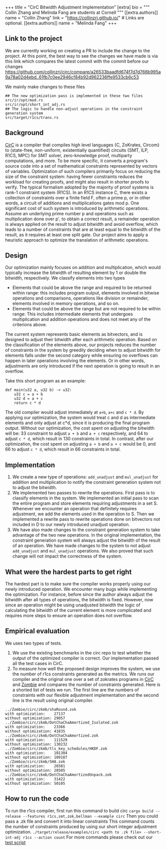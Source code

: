 +++
title = "CirC Bitwidth Adjustment Implementation"
[extra]
bio = """
  Collin Zhang and Melinda Fang are students at Cornell
"""
[[extra.authors]]
name = "Collin Zhang"
link = "https://collinzrj.github.io/"  # Links are optional.
[[extra.authors]]
name = "Melinda Fang"
+++

## Link to the project
We are currently working on creating a PR to include the change to the project. At this point, the best way to see the changes we have made is via this link which compares the latest commit with the commit before our changes https://github.com/collinzrj/circ/compare/a26533baadfd674f7d7d766b995a9a78a02d4ebd..61fb7c0ee2946cf84b92d962236ffe9533cb6c53

We mainly make changes to these files
```
## The new optimization pass is implemented in these two files
src/ir/opt/mod.rs
src/ir/opt/short_int_adj.rs
## The logic to handle non-adjust operations in the constraint generation system
src/target/r1cs/trans.rs
```

## Background
[CirC](https://github.com/circify/circ) is a compiler that compiles high level languages {C, ZoKrates, Circom} to (state-free, non-uniform, existentially quantified) circuits {SMT, ILP, R1CS, MPC} for SMT solver, zero-knowledge proof, multiparty computations, and more. To be more specific, it converts a program's source code into a set of mathematical constraints represented by vectors of variables. Optimization of such compilers primarily focus on reducing the size of the constraint system: having fewer constraints reduces the workload for creating proofs, and might also result in shorter proofs to verify. The typical formalism adopted by the majority of proof systems is rank-1 constraint system (R1CS). In an R1CS instance C, there exists a collection of constraints over a finite field F, often a prime p, or in other words, a circuit of additions and multiplications gates mod p. One significant cost of such system is introduced by arithmetic operations. Assume an underlying prime number p and operations such as multiplication done over p′, to obtain a correct result, a remainder operation is always applied on the result to adjust bitwidth and avoid overflow, which leads to a number of constraints that are at least equal to the bitwidth of the result, as it requires at least one split gate. Our project aims to apply a heuristic approach to optimize the translation of arithmetic operations. 

## Design
Our optimization mainly focuses on addition and multiplication, which would typically increase the bitwidth of resulting element by 1 or double the bitwidth, respectively. We classify elements into two types
- Elements that could be above the range and required to be returned within range: this includes program output, elements involved in bitwise operations and comparisons, operations like division or remainder, elements involved in memory operations, and so on.
- Elements that could be above the range but are not required to be within range: This includes intermediate elements that undergoes multiplication and addition operations and does not meet any of the criterions above.

The current system represents basic elements as bitvectors, and is designed to adjust their bitwidth after each arithmetic operation. Based on the classification of the elements above, our projects reduces the number of constraints in the system by greedily deciding when to adjust bitwidth for elements falls under the second category while ensuring no overflows can happen in later operations involving the elements. Or in other words, adjustments are only introduced if the next operation is going to result in an overflow.

Take this short program as an example:
```
def main(u32 a, u32 b) -> u32:
    u32 c = a + b
    u32 d = a + c
    return c * d
```

The old compiler would adjust immediately at `a+b`, `a+c` and `c * d`. By applying our optimization, the system would treat c and d as intermediate elements and only adjust at c*d, since it is producing the final program output. 
Without our optimization, the cost spent on adjusting the bitwidth will be: 33 constraint to adjust `a + b` and `a + c` respectively, and 64 to adjust `c * d`, which result in 130 constraints in total.
In contrast, after our optimization, the cost spent on adjusting `a + b` and `a + c` would be 0, and 66 to adjust `c * d`, which result in 66 constraints in total. 

## Implementation
1. We create a new type of operations: `add_unadjust` and `mul_unadjust` for addition and multiplication to notify the constraint generation system not to adjust the bitwidth.
2. We implemented two passes to rewrite the operations. First pass is to classify elements in the system. We implemented an initial pass to scan the entire program and store elements requiring adjustments in a set S. Whenever we encounter an operation that definitely requires adjustment, we add the elements used in the operation to S. Then we implemented a rewrite pass to rewrite operations done on bitvectors not included in D to our newly introduced unadjust operation. 
3. We have also made changes to the constraint generation system to take advantage of the two new operations. In the original implementation, the constraint generation system will always adjust the bitwidth of the result of an operation. We have made changes to the system to not adjust `add_unadjust` and `mul_unadjust` operations. We also proved that such change will not impact the correctness of the system.

## What were the hardest parts to get right
The hardest part is to make sure the compiler works properly using our newly introduced operation. We encounter many bugs while implementing the optimization. For instance, before since the author always adjust the bitwidth after all types of operations, the bitwidth is fixed. However, now since an operation might be using unadjusted bitwidth the logic of calculating the bitwidth of the current element is more complicated and requires more steps to ensure an operation does not overflow.

## Empirical evaluation
We uses two types of tests. 
1. We use the existing benchmarks in the circ repo to test whether the output of the optimized compiler is correct. Our implementation passed all the test cases in CirC.
2. To measure how well the proposed design improves the system, we use the number of r1cs constraints generated as the metrics. We runs our compiler and the original one over a set of zokrates programs in [CirC](https://github.com/circify/circ) and [Zombie](https://github.com/PepperSieve/Zombie/tree/master) and compares the number of constraints generated. Here is a shorted list of tests we run. The first line are the numbers of constraints with our flexible adjustment implementation and the second line is the result using original compiler.
```
../Zombie/circ/zkmb/shaRound.zok
with optimization:    27137
without optimization: 29057
../Zombie/circ/zkmb/DotChaChaAmortized_Isolated.zok
with optimization:    23366
without optimization: 41835
../Zombie/circ/zkmb/DotChaChaAmortized.zok
with optimization:    111529
without optimization: 130232
../Zombie/circ/zkmb/tls_key_schedules/HKDF.zok
with optimization:    101304
without optimization: 109187
../Zombie/circ/zkmb/SHA.zok
with optimization:    26581
without optimization: 28505
../Zombie/circ/zkmb/DotChaChaAmortizedUnpack.zok
with optimization:    31422
without optimization: 50105
```

## How to run the code
To run the r1cs compiler, first run this command to build circ
`cargo build --release --features r1cs,smt,zok,bellman --example circ`
Then you could pass a .zk file and convert it into linear constraints
This command counts the number of constraints produced by using our short integer adjustment optimization.
`./target/release/examples/circ <path to .zk file> --short-int-adj r1cs --action count`
For more commands please check out our [test script](https://github.com/collinzrj/circ/blob/61fb7c0ee2946cf84b92d962236ffe9533cb6c53/scripts/short_int_adj_test.zsh)

